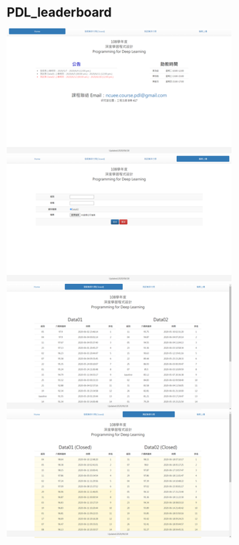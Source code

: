 # PDL_leaderboard

<img src="img/PDL網頁01.png">
<img src="img/PDL網頁02.png">
<img src="img/PDL網頁03.png">
<img src="img/PDL網頁04.png">